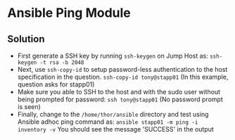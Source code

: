 # Ansible Ping Module
## Solution
* First generate a SSH key by running `ssh-keygen` on Jump Host as:
`ssh-keygen -t rsa -b 2048`
* Next, use `ssh-copy-id` to setup password-less authentication to the host specification in the question. 
`ssh-copy-id tony@stapp01` (In this example, question asks for stapp01)
* Make sure you able to SSH to the host and with the sudo user without being prompted for password:
`ssh tony@stapp01` (No password prompt is seen)
* Finally, change to the `/home/thor/ansible` directory and test using Ansible adhoc ping command as:
`ansible stapp01 -m ping -i inventory -v`
You should see the message 'SUCCESS' in the output